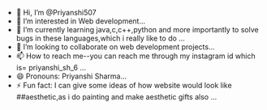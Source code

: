 - 👋 Hi, I’m @Priyanshi507
- 👀 I’m interested in Web development...
- 🌱 I’m currently learning java,c,c++,python and more importantly to solve bugs in these languages,which i really like to do ...
- 💞️ I’m looking to collaborate on web development projects...
- 📫 How to reach me--you can reach me through my instagram id which is= priyanshi_sh_6 ...
- 😄 Pronouns: Priyanshi Sharma...
- ⚡ Fun fact: I can give some ideas of how website would look like ##aesthetic,as i do painting and make aesthetic gifts also ...

<!---
Priyanshi507/Priyanshi507 is a ✨ special ✨ repository because its `README.md` (this file) appears on your GitHub profile.
You can click the Preview link to take a look at your changes.
--->

